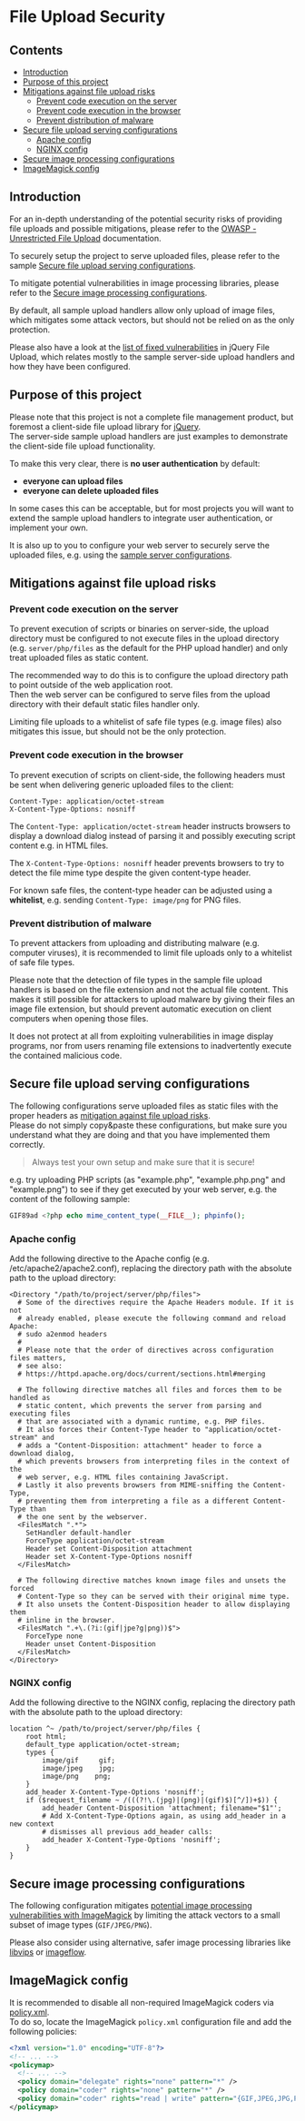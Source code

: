 # File Upload Security

## Contents

- [Introduction](#introduction)
- [Purpose of this project](#purpose-of-this-project)
- [Mitigations against file upload risks](#mitigations-against-file-upload-risks)
    - [Prevent code execution on the server](#prevent-code-execution-on-the-server)
    - [Prevent code execution in the browser](#prevent-code-execution-in-the-browser)
    - [Prevent distribution of malware](#prevent-distribution-of-malware)
- [Secure file upload serving configurations](#secure-file-upload-serving-configurations)
    - [Apache config](#apache-config)
    - [NGINX config](#nginx-config)
- [Secure image processing configurations](#secure-image-processing-configurations)
- [ImageMagick config](#imagemagick-config)

## Introduction

For an in-depth understanding of the potential security risks of providing file uploads and possible mitigations, please
refer to the
[OWASP - Unrestricted File Upload](https://owasp.org/www-community/vulnerabilities/Unrestricted_File_Upload)
documentation.

To securely setup the project to serve uploaded files, please refer to the sample
[Secure file upload serving configurations](#secure-file-upload-serving-configurations).

To mitigate potential vulnerabilities in image processing libraries, please refer to the
[Secure image processing configurations](#secure-image-processing-configurations).

By default, all sample upload handlers allow only upload of image files, which mitigates some attack vectors, but should
not be relied on as the only protection.

Please also have a look at the
[list of fixed vulnerabilities](VULNERABILITIES.md) in jQuery File Upload, which relates mostly to the sample
server-side upload handlers and how they have been configured.

## Purpose of this project

Please note that this project is not a complete file management product, but foremost a client-side file upload library
for [jQuery](https://jquery.com/).  
The server-side sample upload handlers are just examples to demonstrate the client-side file upload functionality.

To make this very clear, there is **no user authentication** by default:

- **everyone can upload files**
- **everyone can delete uploaded files**

In some cases this can be acceptable, but for most projects you will want to extend the sample upload handlers to
integrate user authentication, or implement your own.

It is also up to you to configure your web server to securely serve the uploaded files, e.g. using the
[sample server configurations](#secure-file-upload-serving-configurations).

## Mitigations against file upload risks

### Prevent code execution on the server

To prevent execution of scripts or binaries on server-side, the upload directory must be configured to not execute files
in the upload directory (e.g.
`server/php/files` as the default for the PHP upload handler) and only treat uploaded files as static content.

The recommended way to do this is to configure the upload directory path to point outside of the web application root.  
Then the web server can be configured to serve files from the upload directory with their default static files handler
only.

Limiting file uploads to a whitelist of safe file types (e.g. image files) also mitigates this issue, but should not be
the only protection.

### Prevent code execution in the browser

To prevent execution of scripts on client-side, the following headers must be sent when delivering generic uploaded
files to the client:

```
Content-Type: application/octet-stream
X-Content-Type-Options: nosniff
```

The `Content-Type: application/octet-stream` header instructs browsers to display a download dialog instead of parsing
it and possibly executing script content e.g. in HTML files.

The `X-Content-Type-Options: nosniff` header prevents browsers to try to detect the file mime type despite the given
content-type header.

For known safe files, the content-type header can be adjusted using a
**whitelist**, e.g. sending `Content-Type: image/png` for PNG files.

### Prevent distribution of malware

To prevent attackers from uploading and distributing malware (e.g. computer viruses), it is recommended to limit file
uploads only to a whitelist of safe file types.

Please note that the detection of file types in the sample file upload handlers is based on the file extension and not
the actual file content. This makes it still possible for attackers to upload malware by giving their files an image
file extension, but should prevent automatic execution on client computers when opening those files.

It does not protect at all from exploiting vulnerabilities in image display programs, nor from users renaming file
extensions to inadvertently execute the contained malicious code.

## Secure file upload serving configurations

The following configurations serve uploaded files as static files with the proper headers as
[mitigation against file upload risks](#mitigations-against-file-upload-risks).  
Please do not simply copy&paste these configurations, but make sure you understand what they are doing and that you have
implemented them correctly.

> Always test your own setup and make sure that it is secure!

e.g. try uploading PHP scripts (as "example.php", "example.php.png" and
"example.png") to see if they get executed by your web server, e.g. the content of the following sample:

```php
GIF89ad <?php echo mime_content_type(__FILE__); phpinfo();
```

### Apache config

Add the following directive to the Apache config (e.g. /etc/apache2/apache2.conf), replacing the directory path with the
absolute path to the upload directory:

```ApacheConf
<Directory "/path/to/project/server/php/files">
  # Some of the directives require the Apache Headers module. If it is not
  # already enabled, please execute the following command and reload Apache:
  # sudo a2enmod headers
  #
  # Please note that the order of directives across configuration files matters,
  # see also:
  # https://httpd.apache.org/docs/current/sections.html#merging

  # The following directive matches all files and forces them to be handled as
  # static content, which prevents the server from parsing and executing files
  # that are associated with a dynamic runtime, e.g. PHP files.
  # It also forces their Content-Type header to "application/octet-stream" and
  # adds a "Content-Disposition: attachment" header to force a download dialog,
  # which prevents browsers from interpreting files in the context of the
  # web server, e.g. HTML files containing JavaScript.
  # Lastly it also prevents browsers from MIME-sniffing the Content-Type,
  # preventing them from interpreting a file as a different Content-Type than
  # the one sent by the webserver.
  <FilesMatch ".*">
    SetHandler default-handler
    ForceType application/octet-stream
    Header set Content-Disposition attachment
    Header set X-Content-Type-Options nosniff
  </FilesMatch>

  # The following directive matches known image files and unsets the forced
  # Content-Type so they can be served with their original mime type.
  # It also unsets the Content-Disposition header to allow displaying them
  # inline in the browser.
  <FilesMatch ".+\.(?i:(gif|jpe?g|png))$">
    ForceType none
    Header unset Content-Disposition
  </FilesMatch>
</Directory>
```

### NGINX config

Add the following directive to the NGINX config, replacing the directory path with the absolute path to the upload
directory:

```Nginx
location ^~ /path/to/project/server/php/files {
    root html;
    default_type application/octet-stream;
    types {
        image/gif     gif;
        image/jpeg    jpg;
        image/png    png;
    }
    add_header X-Content-Type-Options 'nosniff';
    if ($request_filename ~ /(((?!\.(jpg)|(png)|(gif)$)[^/])+$)) {
        add_header Content-Disposition 'attachment; filename="$1"';
        # Add X-Content-Type-Options again, as using add_header in a new context
        # dismisses all previous add_header calls:
        add_header X-Content-Type-Options 'nosniff';
    }
}
```

## Secure image processing configurations

The following configuration mitigates
[potential image processing vulnerabilities with ImageMagick](VULNERABILITIES.md#potential-vulnerabilities-with-php-imagemagick)
by limiting the attack vectors to a small subset of image types
(`GIF/JPEG/PNG`).

Please also consider using alternative, safer image processing libraries like
[libvips](https://github.com/libvips/libvips) or
[imageflow](https://github.com/imazen/imageflow).

## ImageMagick config

It is recommended to disable all non-required ImageMagick coders via
[policy.xml](https://wiki.debian.org/imagemagick/security).  
To do so, locate the ImageMagick `policy.xml` configuration file and add the following policies:

```xml
<?xml version="1.0" encoding="UTF-8"?>
<!-- ... -->
<policymap>
  <!-- ... -->
  <policy domain="delegate" rights="none" pattern="*" />
  <policy domain="coder" rights="none" pattern="*" />
  <policy domain="coder" rights="read | write" pattern="{GIF,JPEG,JPG,PNG}" />
</policymap>
```

